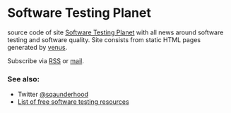 # Software Testing Planet

source code of site [Software Testing
Planet](https://bronevichok.ru/sqa-planet) with all news around software
testing and software quality. Site consists from static HTML pages generated by
[venus](http://www.intertwingly.net/code/venus/).

Subscribe via [RSS](https://feeds.feedburner.com/SoftwareTestingPlanet) or [mail](https://feedburner.google.com/fb/a/mailverify?uri=SoftwareTestingPlanet).

### See also:

- Twitter [@sqaunderhood](https://twitter.com/sqaunderhood)
- [List of free software testing resources](https://github.com/ligurio/free-software-testing-books)
